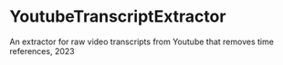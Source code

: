 # YoutubeTranscriptExtractor
An extractor for raw video transcripts from Youtube that removes time references, 2023
